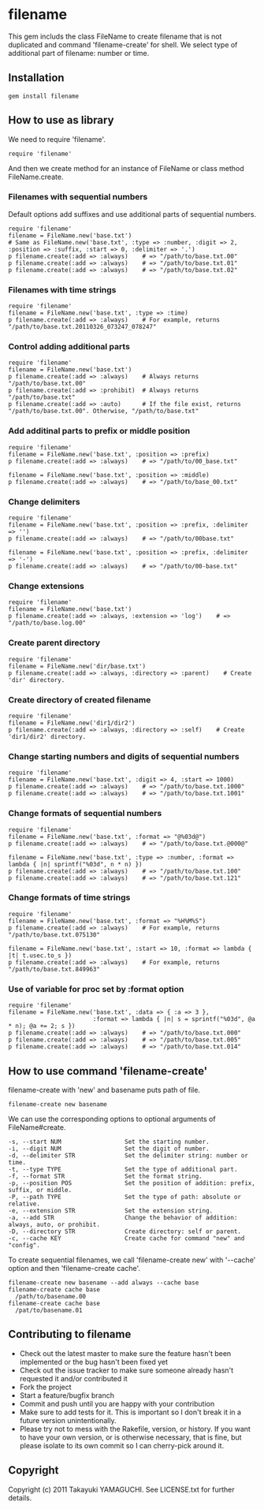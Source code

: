 # filename

This gem includs the class FileName to create filename that is not duplicated
and command 'filename-create' for shell.
We select type of additional part of filename: number or time.

## Installation

    gem install filename

## How to use as library

We need to require 'filename'.

    require 'filename'

And then we create method for an instance of FileName or
class method FileName.create.

### Filenames with sequential numbers

Default options add suffixes and use additional parts of sequential numbers.

    require 'filename'
    filename = FileName.new('base.txt')
    # Same as FileName.new('base.txt', :type => :number, :digit => 2, :position => :suffix, :start => 0, :delimiter => '.')
    p filename.create(:add => :always)    # => "/path/to/base.txt.00"
    p filename.create(:add => :always)    # => "/path/to/base.txt.01"
    p filename.create(:add => :always)    # => "/path/to/base.txt.02"

### Filenames with time strings

    require 'filename'
    filename = FileName.new('base.txt', :type => :time)
    p filename.create(:add => :always)    # For example, returns "/path/to/base.txt.20110326_073247_078247"

### Control adding additional parts

    require 'filename'
    filename = FileName.new('base.txt')
    p filename.create(:add => :always)    # Always returns "/path/to/base.txt.00"
    p filename.create(:add => :prohibit)  # Always returns "/path/to/base.txt"
    p filename.create(:add => :auto)      # If the file exist, returns "/path/to/base.txt.00". Otherwise, "/path/to/base.txt"

### Add additinal parts to prefix or middle position

    require 'filename'
    filename = FileName.new('base.txt', :position => :prefix)
    p filename.create(:add => :always)    # => "/path/to/00_base.txt"
    
    filename = FileName.new('base.txt', :position => :middle)
    p filename.create(:add => :always)    # => "/path/to/base_00.txt"

### Change delimiters

    require 'filename'
    filename = FileName.new('base.txt', :position => :prefix, :delimiter => '')
    p filename.create(:add => :always)    # => "/path/to/00base.txt"
    
    filename = FileName.new('base.txt', :position => :prefix, :delimiter => '-')
    p filename.create(:add => :always)    # => "/path/to/00-base.txt"

### Change extensions

    require 'filename'
    filename = FileName.new('base.txt')
    p filename.create(:add => :always, :extension => 'log')    # => "/path/to/base.log.00"

### Create parent directory

    require 'filename'
    filename = FileName.new('dir/base.txt')
    p filename.create(:add => :always, :directory => :parent)    # Create 'dir' directory.

### Create directory of created filename

    require 'filename'
    filename = FileName.new('dir1/dir2')
    p filename.create(:add => :always, :directory => :self)    # Create 'dir1/dir2' directory.

### Change starting numbers and digits of sequential numbers

    require 'filename'
    filename = FileName.new('base.txt', :digit => 4, :start => 1000)
    p filename.create(:add => :always)    # => "/path/to/base.txt.1000"
    p filename.create(:add => :always)    # => "/path/to/base.txt.1001"

### Change formats of sequential numbers

    require 'filename'
    filename = FileName.new('base.txt', :format => "@%03d@")
    p filename.create(:add => :always)    # => "/path/to/base.txt.@000@"
    
    filename = FileName.new('base.txt', :type => :number, :format => lambda { |n| sprintf("%03d", n * n) })
    p filename.create(:add => :always)    # => "/path/to/base.txt.100"
    p filename.create(:add => :always)    # => "/path/to/base.txt.121"

### Change formats of time strings

    require 'filename'
    filename = FileName.new('base.txt', :format => "%H%M%S")
    p filename.create(:add => :always)    # For example, returns "/path/to/base.txt.075130"
    
    filename = FileName.new('base.txt', :start => 10, :format => lambda { |t| t.usec.to_s })
    p filename.create(:add => :always)    # For example, returns "/path/to/base.txt.849963"

### Use of variable for proc set by :format option

    require 'filename'
    filename = FileName.new('base.txt', :data => { :a => 3 },
                            :format => lambda { |n| s = sprintf("%03d", @a * n); @a += 2; s })
    p filename.create(:add => :always)    # => "/path/to/base.txt.000"
    p filename.create(:add => :always)    # => "/path/to/base.txt.005"
    p filename.create(:add => :always)    # => "/path/to/base.txt.014"

## How to use command 'filename-create'

filename-create with 'new' and basename puts path of file.

    filename-create new basename

We can use the corresponding options to optional arguments of
FileName#create.

    -s, --start NUM                  Set the starting number.
    -i, --digit NUM                  Set the digit of number.
    -d, --delimiter STR              Set the delimiter string: number or time.
    -t, --type TYPE                  Set the type of additional part.
    -f, --format STR                 Set the format string.
    -p, --position POS               Set the position of addition: prefix, suffix, or middle.
    -P, --path TYPE                  Set the type of path: absolute or relative.
    -e, --extension STR              Set the extension string.
    -a, --add STR                    Change the behavior of addition: always, auto, or prohibit.
    -D, --directory STR              Create directory: self or parent.
    -c, --cache KEY                  Create cache for command "new" and "config".

To create sequential filenames, we call 'filename-create new' with '--cache' option
and then 'filename-create cache'.

    filename-create new basename --add always --cache base
    filename-create cache base
      /path/to/basename.00
    filename-create cache base
      /pat/to/basename.01

## Contributing to filename
 
* Check out the latest master to make sure the feature hasn't been implemented or the bug hasn't been fixed yet
* Check out the issue tracker to make sure someone already hasn't requested it and/or contributed it
* Fork the project
* Start a feature/bugfix branch
* Commit and push until you are happy with your contribution
* Make sure to add tests for it. This is important so I don't break it in a future version unintentionally.
* Please try not to mess with the Rakefile, version, or history. If you want to have your own version, or is otherwise necessary, that is fine, but please isolate to its own commit so I can cherry-pick around it.

## Copyright

Copyright (c) 2011 Takayuki YAMAGUCHI. See LICENSE.txt for
further details.
